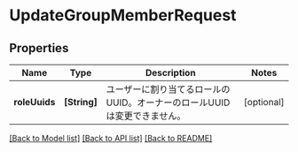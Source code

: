 # UpdateGroupMemberRequest

## Properties
Name | Type | Description | Notes
------------ | ------------- | ------------- | -------------
**roleUuids** | **[String]** | ユーザーに割り当てるロールのUUID。オーナーのロールUUIDは変更できません。 | [optional] 

[[Back to Model list]](../README.md#documentation-for-models) [[Back to API list]](../README.md#documentation-for-api-endpoints) [[Back to README]](../README.md)


